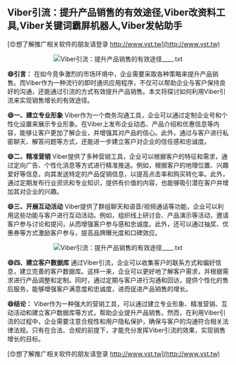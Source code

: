 ## **Viber引流：提升产品销售的有效途径,Viber改资料工具,Viber关键词霸屏机器人,Viber发帖助手**

[😍想了解推广相关软件的朋友请登录 http://www.vst.tw](http://www.vst.tw)

 <center><img src="https://vst.tw/MP4/tuiguang/png/4.png" alt="Viber引流：提升产品销售的有效途径____.txt"></center>

**😄引言：**
在如今竞争激烈的市场环境中，企业需要采取各种策略来提升产品销售。而Viber作为一种流行的即时通讯应用程序，不仅可以帮助企业与客户保持良好的沟通，还能通过引流的方式有效提升产品销售。本文将探讨如何利用Viber引流来实现销售增长的有效途径。

**😄一、建立专业形象**
Viber作为一个商务沟通工具，企业可以通过定制企业号和个性化设置来展示专业形象。在Viber上发布企业动态、产品介绍和优惠信息等内容，能够让客户更加了解企业，并增强其对产品的信心。此外，通过与客户进行私密聊天、解答问题等方式，还能进一步建立客户对企业的信任感和忠诚度。

**😄二、精准营销**
Viber提供了多种营销工具，企业可以根据客户的特征和需求，通过定向广告、个性化消息等方式进行精准推送。例如，根据客户的地理位置、兴趣爱好等信息，向其发送特定的产品促销信息，以提高点击率和购买转化率。此外，通过定期发布行业资讯和专业知识，提供有价值的内容，也能够吸引潜在客户并增加其对企业的兴趣。

**😄三、开展互动活动**
Viber提供了群组聊天和语音/视频通话等功能，企业可以利用这些功能与客户进行互动活动。例如，组织线上研讨会、产品演示等活动，邀请客户参与讨论和提问，从而增强客户参与感和忠诚度。此外，还可以通过抽奖、优惠券等方式激励客户参与，提高品牌曝光度和口碑效应。

 <center><img src="https://vst.tw/MP4/tuiguang/png/0.png" alt="Viber引流：提升产品销售的有效途径____.txt"></center>

**😄四、建立客户数据库**
通过Viber引流，企业可以收集客户的联系方式和偏好信息，建立完善的客户数据库。这样一来，企业可以更好地了解客户需求，并根据需求进行产品调整和定制。同时，通过定期与客户进行沟通和回访，提供个性化的售后服务，能够增强客户满意度和忠诚度，进而促进产品销售的增长。

**😄结论：**
Viber作为一种强大的营销工具，可以通过建立专业形象、精准营销、互动活动和建立客户数据库等方式，帮助企业提升产品销售。然而，在利用Viber引流的过程中，企业需要注意合规性和用户隐私保护，确保与客户的沟通符合相关法律法规。只有在合法、合规的前提下，才能充分发挥Viber引流的效果，实现销售增长的目标。

[😍想了解推广相关软件的朋友请登录 http://www.vst.tw](http://www.vst.tw)



